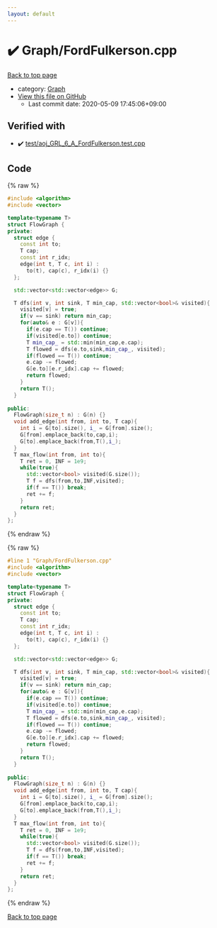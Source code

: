 ```yaml
---
layout: default
---
```


<!-- mathjax config similar to math.stackexchange -->
<script type="text/javascript" async
  src="https://cdnjs.cloudflare.com/ajax/libs/mathjax/2.7.5/MathJax.js?config=TeX-MML-AM_CHTML">
</script>
<script type="text/x-mathjax-config">
  MathJax.Hub.Config({
    TeX: { equationNumbers: { autoNumber: "AMS" }},
    tex2jax: {
      inlineMath: [ ['$','$'] ],
      processEscapes: true
    },
    "HTML-CSS": { matchFontHeight: false },
    displayAlign: "left",
    displayIndent: "2em"
  });
</script>

<script type="text/javascript" src="https://cdnjs.cloudflare.com/ajax/libs/jquery/3.4.1/jquery.min.js"></script>
<script src="https://cdn.jsdelivr.net/npm/jquery-balloon-js@1.1.2/jquery.balloon.min.js" integrity="sha256-ZEYs9VrgAeNuPvs15E39OsyOJaIkXEEt10fzxJ20+2I=" crossorigin="anonymous"></script>
<script type="text/javascript" src="../../assets/js/copy-button.js"></script>
<link rel="stylesheet" href="../../assets/css/copy-button.css" />


# :heavy_check_mark: Graph/FordFulkerson.cpp

<a href="../../index.html">Back to top page</a>

* category: <a href="../../index.html#4cdbd2bafa8193091ba09509cedf94fd">Graph</a>
* <a href="{{ site.github.repository_url }}/blob/master/Graph/FordFulkerson.cpp">View this file on GitHub</a>
    - Last commit date: 2020-05-09 17:45:06+09:00




## Verified with

* :heavy_check_mark: <a href="../../verify/test/aoj_GRL_6_A_FordFulkerson.test.cpp.html">test/aoj_GRL_6_A_FordFulkerson.test.cpp</a>


## Code

<a id="unbundled"></a>
{% raw %}
```cpp
#include <algorithm>
#include <vector>

template<typename T>
struct FlowGraph {
private:
  struct edge {
    const int to;
    T cap;
    const int r_idx;
    edge(int t, T c, int i) :
      to(t), cap(c), r_idx(i) {}
  };

  std::vector<std::vector<edge>> G;

  T dfs(int v, int sink, T min_cap, std::vector<bool>& visited){
    visited[v] = true;
    if(v == sink) return min_cap;
    for(auto& e : G[v]){
      if(e.cap == T()) continue;
      if(visited[e.to]) continue;
      T min_cap_ = std::min(min_cap,e.cap);
      T flowed = dfs(e.to,sink,min_cap_, visited);
      if(flowed == T()) continue;
      e.cap -= flowed;
      G[e.to][e.r_idx].cap += flowed;
      return flowed;
    }
    return T();
  }
  
public:
  FlowGraph(size_t n) : G(n) {}
  void add_edge(int from, int to, T cap){
    int i = G[to].size(), i_ = G[from].size();
    G[from].emplace_back(to,cap,i);
    G[to].emplace_back(from,T(),i_);
  }
  T max_flow(int from, int to){
    T ret = 0, INF = 1e9;
    while(true){
      std::vector<bool> visited(G.size());
      T f = dfs(from,to,INF,visited);
      if(f == T()) break;
      ret += f;
    }
    return ret;
  }
};

```
{% endraw %}

<a id="bundled"></a>
{% raw %}
```cpp
#line 1 "Graph/FordFulkerson.cpp"
#include <algorithm>
#include <vector>

template<typename T>
struct FlowGraph {
private:
  struct edge {
    const int to;
    T cap;
    const int r_idx;
    edge(int t, T c, int i) :
      to(t), cap(c), r_idx(i) {}
  };

  std::vector<std::vector<edge>> G;

  T dfs(int v, int sink, T min_cap, std::vector<bool>& visited){
    visited[v] = true;
    if(v == sink) return min_cap;
    for(auto& e : G[v]){
      if(e.cap == T()) continue;
      if(visited[e.to]) continue;
      T min_cap_ = std::min(min_cap,e.cap);
      T flowed = dfs(e.to,sink,min_cap_, visited);
      if(flowed == T()) continue;
      e.cap -= flowed;
      G[e.to][e.r_idx].cap += flowed;
      return flowed;
    }
    return T();
  }
  
public:
  FlowGraph(size_t n) : G(n) {}
  void add_edge(int from, int to, T cap){
    int i = G[to].size(), i_ = G[from].size();
    G[from].emplace_back(to,cap,i);
    G[to].emplace_back(from,T(),i_);
  }
  T max_flow(int from, int to){
    T ret = 0, INF = 1e9;
    while(true){
      std::vector<bool> visited(G.size());
      T f = dfs(from,to,INF,visited);
      if(f == T()) break;
      ret += f;
    }
    return ret;
  }
};

```
{% endraw %}

<a href="../../index.html">Back to top page</a>

